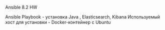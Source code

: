 Ansible 8.2 HW

Ansible Playbook - установка Java , Elasticsearch, Kibana
Используемый хост для установки - Docker-контейнер с Ubuntu
